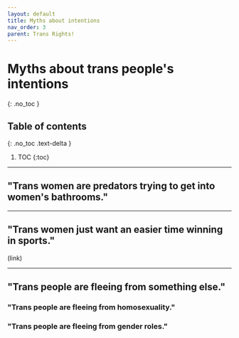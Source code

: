 ```yaml
---
layout: default
title: Myths about intentions
nav_order: 3
parent: Trans Rights!
---
```


# Myths about trans people's intentions
{: .no_toc }

## Table of contents
{: .no_toc .text-delta }

1. TOC
{:toc}

---

## "Trans women are predators trying to get into women's bathrooms."

---

## "Trans women just want an easier time winning in sports."

(link)

---

## "Trans people are fleeing from something else."

### "Trans people are fleeing from homosexuality."

### "Trans people are fleeing from gender roles."

